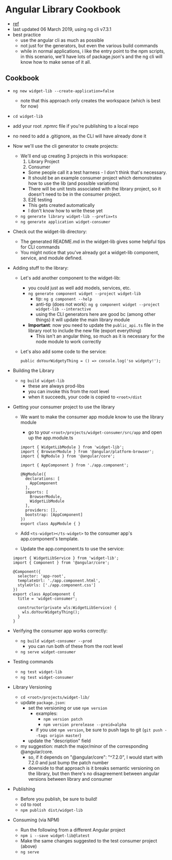Angular Library Cookbook
========================

- [ref](https://blog.angularindepth.com/creating-a-library-in-angular-6-87799552e7e5)
- last updated 06 March 2019, using ng cli v7.3.1
- best practice
  - use the angular cli as much as possible
  - not just for the generators, but even the various build commands
  - while in normal applications, i like the entry point to the npm scripts, in this scenario, we'll have lots of package.json's and the ng cli will know how to make sense of it all.

## Cookbook

- `ng new widget-lib --create-application=false`
  - note that this approach only creates the workspace (which is best for now)
- `cd widget-lib`
- add your root .npmrc file if you're publishing to a local repo
- no need to add a .gitignore, as the CLI will have already done it
- Now we'll use the cli generator to create projects:
  - We'll end up creating 3 projects in this workspace:
    1. Library Project
    2. Consumer
      - Some people call it a test harness - I don't think that's necessary.
      - It should be an example consumer project which demonstrates how to use the lib (and possible variations)
      - There will be unit tests associated with the library project, so it doesn't need to be in the consumer project.
    3. E2E testing
      - This gets created automatically
      - I don't know how to write these yet
  - `ng generate library widget-lib --prefix=ts`
  - `ng generate application widget-consumer`
- Check out the widget-lib directory:
  - The generated README.md in the widget-lib gives some helpful tips for CLI commands
  - You might notice that you've already got a widget-lib component, service, and module defined.
- Adding stuff to the library:
  - Let's add another component to the widget-lib:
    - you could just as well add models, services, etc.
    - `ng generate component widget --project widget-lib`
      - tip: `ng g component --help`
      - anti-tip (does not work): `ng g component widget --project widget-lib --interactive`
      - using the CLI generators here are good bc (among other things) it will update the main library module
    - **Important**: now you need to update the `public_api.ts` file in the library root to include the new file (export everything)
      - This isn't an angular thing, so much as it is necessary for the node module to work correctly
  - Let's also add some code to the service:
    
    ```(typescript)
    public doYourWidgetyThing = () => console.log('so widgety!');
    ```
- Building the Library
  - `ng build widget-lib`
    - these are always prod-libs
    - you can invoke this from the root level
    - when it succeeds, your code is copied to `<root>/dist`

- Getting your consumer project to use the library
  - We want to make the consumer app module know to use the library module
    - go to your `<root>/projects/widget-consumer/src/app` and open up the app.module.ts
    
    ```(typescript)
    import { WidgetLibModule } from 'widget-lib';
    import { BrowserModule } from '@angular/platform-browser';
    import { NgModule } from '@angular/core';

    import { AppComponent } from './app.component';

    @NgModule({
      declarations: [
        AppComponent
      ],
      imports: [
        BrowserModule, 
        WidgetLibModule
      ],
      providers: [],
      bootstrap: [AppComponent]
    })
    export class AppModule { }
    ```

  - Add `<ts-widget></ts-widget>` to the consumer app's app.component's template.
  - Update the app.component.ts to use the service:

  ```(typescript) 
  import { WidgetLibService } from 'widget-lib';
  import { Component } from '@angular/core';

  @Component({
    selector: 'app-root',
    templateUrl: './app.component.html',
    styleUrls: ['./app.component.css']
  })
  export class AppComponent {
    title = 'widget-consumer';
    
    constructor(private wls:WidgetLibService) {
      wls.doYourWidgetyThing();
    }
  }
  ```

- Verifying the consumer app works correctly:
  - `ng build widget-consumer --prod`
    - you can run both of these from the root level
  - `ng serve widget-consumer`

- Testing commands
  - `ng test widget-lib`
  - `ng test widget-consumer`

- Library Versioning
  - `cd <root>/projects/widget-lib/`
  - update `package.json`:
    - set the versioning or use `npm version`
      - examples:
          - `npm version patch`
          - `npm version prerelease --preid=alpha`
      - if you use `npm version`, be sure to push tags to git (`git push --tags origin master`)
    - update the "description" field
  - my suggestion: match the major/minor of the corresponding @angular/core.
    - so, if it depends on "@angular/core": "^7.2.0", I would start with 7.2.0 and just bump the patch number
    - downside to that approach is it breaks semantic versioning on the library, but then there's no disagreement between angular versions between library and consumer
          
- Publishing
  - Before you publish, be sure to build!
  - cd to root
  - `npm publish dist/widget-lib`

- Consuming (via NPM)
  - Run the following from a different Angular project
  - `npm i --save widget-lib@latest`
  - Make the same changes suggested to the test consumer project (above)
  - `ng serve`
